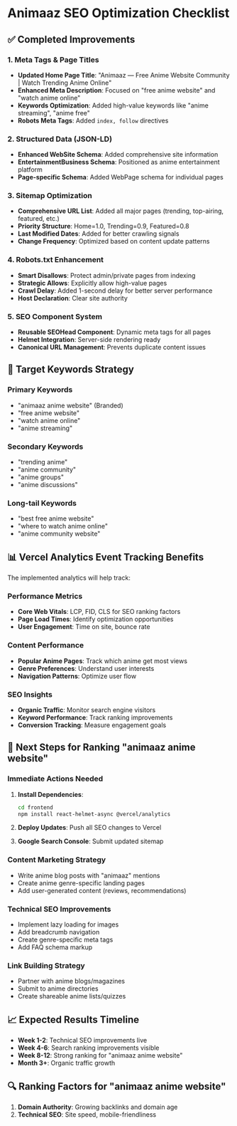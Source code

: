 # Animaaz SEO Optimization Checklist

## ✅ Completed Improvements

### 1. Meta Tags & Page Titles
- **Updated Home Page Title**: "Animaaz — Free Anime Website Community | Watch Trending Anime Online"
- **Enhanced Meta Description**: Focused on "free anime website" and "watch anime online"
- **Keywords Optimization**: Added high-value keywords like "anime streaming", "anime free"
- **Robots Meta Tags**: Added `index, follow` directives

### 2. Structured Data (JSON-LD)
- **Enhanced WebSite Schema**: Added comprehensive site information
- **EntertainmentBusiness Schema**: Positioned as anime entertainment platform
- **Page-specific Schema**: Added WebPage schema for individual pages

### 3. Sitemap Optimization
- **Comprehensive URL List**: Added all major pages (trending, top-airing, featured, etc.)
- **Priority Structure**: Home=1.0, Trending=0.9, Featured=0.8
- **Last Modified Dates**: Added for better crawling signals
- **Change Frequency**: Optimized based on content update patterns

### 4. Robots.txt Enhancement
- **Smart Disallows**: Protect admin/private pages from indexing
- **Strategic Allows**: Explicitly allow high-value pages
- **Crawl Delay**: Added 1-second delay for better server performance
- **Host Declaration**: Clear site authority

### 5. SEO Component System
- **Reusable SEOHead Component**: Dynamic meta tags for all pages
- **Helmet Integration**: Server-side rendering ready
- **Canonical URL Management**: Prevents duplicate content issues

## 🎯 Target Keywords Strategy

### Primary Keywords
- "animaaz anime website" (Branded)
- "free anime website"
- "watch anime online"
- "anime streaming"

### Secondary Keywords
- "trending anime"
- "anime community"
- "anime groups"
- "anime discussions"

### Long-tail Keywords
- "best free anime website"
- "where to watch anime online"
- "anime community website"

## 📊 Vercel Analytics Event Tracking Benefits

The implemented analytics will help track:

### Performance Metrics
- **Core Web Vitals**: LCP, FID, CLS for SEO ranking factors
- **Page Load Times**: Identify optimization opportunities
- **User Engagement**: Time on site, bounce rate

### Content Performance
- **Popular Anime Pages**: Track which anime get most views
- **Genre Preferences**: Understand user interests
- **Navigation Patterns**: Optimize user flow

### SEO Insights
- **Organic Traffic**: Monitor search engine visitors
- **Keyword Performance**: Track ranking improvements
- **Conversion Tracking**: Measure engagement goals

## 🚀 Next Steps for Ranking "animaaz anime website"

### Immediate Actions Needed

1. **Install Dependencies**:
   ```bash
   cd frontend
   npm install react-helmet-async @vercel/analytics
   ```

2. **Deploy Updates**: Push all SEO changes to Vercel

3. **Google Search Console**: Submit updated sitemap

### Content Marketing Strategy
- Write anime blog posts with "animaaz" mentions
- Create anime genre-specific landing pages
- Add user-generated content (reviews, recommendations)

### Technical SEO Improvements
- Implement lazy loading for images
- Add breadcrumb navigation
- Create genre-specific meta tags
- Add FAQ schema markup

### Link Building Strategy
- Partner with anime blogs/magazines
- Submit to anime directories
- Create shareable anime lists/quizzes

## 📈 Expected Results Timeline

- **Week 1-2**: Technical SEO improvements live
- **Week 4-6**: Search ranking improvements visible
- **Week 8-12**: Strong ranking for "animaaz anime website"
- **Month 3+**: Organic traffic growth

## 🔍 Ranking Factors for "animaaz anime website"

1. **Domain Authority**: Growing backlinks and domain age
2. **Technical SEO**: Site speed, mobile-friendliness
